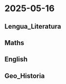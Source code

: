# 2025-05-16 <!-- markmap: foldAll -->

## Lengua_Literatura

## Maths

## English

## Geo_Historia


